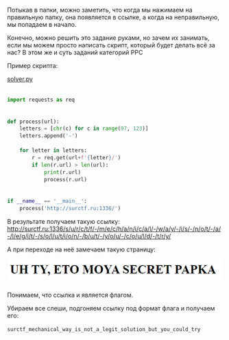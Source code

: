 Потыкав в папки, можно заметить, что когда мы нажимаем на правильную папку, она появляется в ссылке, а когда на неправильную, мы попадаем в начало.

Конечно, можно решить это задание руками, но зачем их занимать, если мы можем просто написать скрипт, который будет делать всё за нас? В этом же и суть заданий категорий PPC

Пример скрипта:

[solver.py](source/solver.py)

```python

import requests as req


def process(url):
    letters = [chr(c) for c in range(97, 123)]
    letters.append('-')

    for letter in letters:
        r = req.get(url+f'{letter}/')
        if len(r.url) > len(url):
            print(r.url)
            process(r.url)


if __name__ == '__main__':
    process('http://surctf.ru:1336/')
```

В результате получаем такую ссылку:
http://surctf.ru:1336/s/u/r/c/t/f/-/m/e/c/h/a/n/i/c/a/l/-/w/a/y/-/i/s/-/n/o/t/-/a/-/l/e/g/i/t/-/s/o/l/u/t/i/o/n/-/b/u/t/-/y/o/u/-/c/o/u/l/d/-/t/r/y/

А при переходе на неё замечаем такую страницу:

![страница](page.png)

Понимаем, что ссылка и является флагом.

Убираем все слеши, подгоняем ссылку под формат флага и получаем его: 

`surctf_mechanical_way_is_not_a_legit_solution_but_you_could_try`
